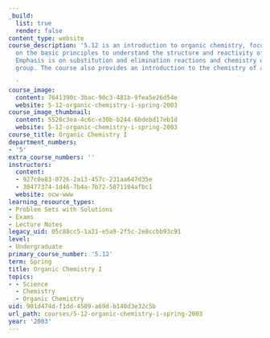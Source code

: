 ```yaml
---
_build:
  list: true
  render: false
content_type: website
course_description: '5.12 is an introduction to organic chemistry, focusing primarily
  on the basic principles to understand the structure and reactivity of organic molecules.
  Emphasis is on substitution and elimination reactions and chemistry of the carbonyl
  group. The course also provides an introduction to the chemistry of aromatic compounds.

  '
course_image:
  content: 7641390c-3bac-90c3-481b-9fea5e26d54e
  website: 5-12-organic-chemistry-i-spring-2003
course_image_thumbnail:
  content: 5526c3ea-4c6c-e30b-b244-6bdebd17eb1d
  website: 5-12-organic-chemistry-i-spring-2003
course_title: Organic Chemistry I
department_numbers:
- '5'
extra_course_numbers: ''
instructors:
  content:
  - 927c0e83-0726-2a13-457c-231aa647d35e
  - 30477374-1d46-7b4a-7b72-5871104afbc1
  website: ocw-www
learning_resource_types:
- Problem Sets with Solutions
- Exams
- Lecture Notes
legacy_uid: 05c88cc5-1a21-e5a9-2f5c-2e8ccbb93c91
level:
- Undergraduate
primary_course_number: '5.12'
term: Spring
title: Organic Chemistry I
topics:
- - Science
  - Chemistry
  - Organic Chemistry
uid: 901d474d-f1dd-4509-a69d-b140d3e32c5b
url_path: courses/5-12-organic-chemistry-i-spring-2003
year: '2003'
---
```

